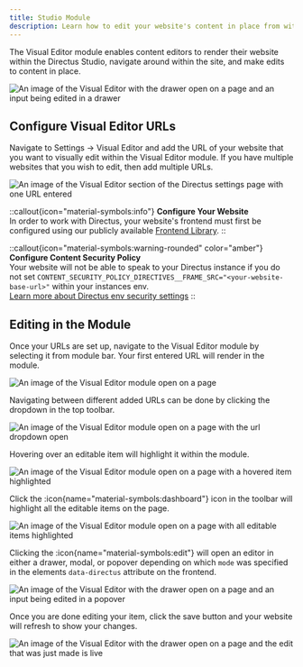 ```yaml
---
title: Studio Module
description: Learn how to edit your website's content in place from within the Directus Studio.
---
```


The Visual Editor module enables content editors to render their website within the Directus Studio, navigate around within the site, and make edits to content in place.

![An image of the Visual Editor with the drawer open on a page and an input being edited in a drawer]()

## Configure Visual Editor URLs

Navigate to Settings -> Visual Editor and add the URL of your website that you want to visually edit within the Visual Editor module. If you have multiple websites that you wish to edit, then add multiple URLs.

![An image of the Visual Editor section of the Directus settings page with one URL entered]()

::callout{icon="material-symbols:info"}
**Configure Your Website**  
In order to work with Directus, your website's frontend must first be configured using our publicly available [Frontend Library](/guides/content/visual-editor/frontend-library).
::

::callout{icon="material-symbols:warning-rounded" color="amber"}
**Configure Content Security Policy**  
Your website will not be able to speak to your Directus instance if you do not set `CONTENT_SECURITY_POLICY_DIRECTIVES__FRAME_SRC="<your-website-base-url>"` within your instances env.<br>
[Learn more about Directus env security settings](/configuration/security-limits)
::

## Editing in the Module

Once your URLs are set up, navigate to the Visual Editor module by selecting it from module bar. Your first entered URL will render in the module.

![An image of the Visual Editor module open on a page]()

Navigating between different added URLs can be done by clicking the dropdown in the top toolbar.

![An image of the Visual Editor module open on a page with the url dropdown open]()

Hovering over an editable item will highlight it within the module.

![An image of the Visual Editor module open on a page with a hovered item highlighted]()

Click the :icon{name="material-symbols:dashboard"} icon in the toolbar will highlight all the editable items on the page.

![An image of the Visual Editor module open on a page with all editable items highlighted]()

Clicking the :icon{name="material-symbols:edit"} will open an editor in either a drawer, modal, or popover depending on which `mode` was specified in the elements `data-directus` attribute on the frontend.

![An image of the Visual Editor with the drawer open on a page and an input being edited in a popover]()

Once you are done editing your item, click the save button and your website will refresh to show your changes.

![An image of the Visual Editor with the drawer open on a page and the edit that was just made is live]()
